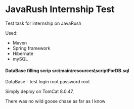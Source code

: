# JavaRush Internship Test
Test task for internship on JavaRush

Used:

- Maven
- Spring framework
- Hibernate
- mySQL

#### DataBase filling scrip src\main\resources\scriptForDB.sql

DataBase - test
login root
password root

Simply deploy on TomCat 8.0.47, 

There was no wild goose chase as far as I know
